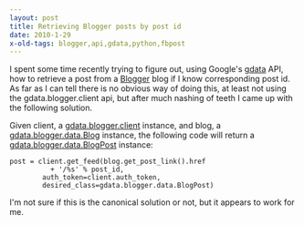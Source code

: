 ```yaml
---
layout: post
title: Retrieving Blogger posts by post id
date: 2010-1-29
x-old-tags: blogger,api,gdata,python,fbpost
---
```


I spent some time recently trying to figure out, using Google's [gdata][1] API, how to retrieve a post from a [Blogger][2] blog if I know corresponding post id. As far as I can tell there is no obvious way of doing this, at least not using the gdata.blogger.client api, but after much nashing of teeth I came up with the following solution.

Given client, a [gdata.blogger.client][3] instance, and blog, a [gdata.blogger.data.Blog][4] instance, the following code will return a [gdata.blogger.data.BlogPost][4] instance:
    
    
    post = client.get_feed(blog.get_post_link().href
              + '/%s' % post_id,
            auth_token=client.auth_token,
            desired_class=gdata.blogger.data.BlogPost)
    

I'm not sure if this is the canonical solution or not, but it appears to work for me.

[1]: http://code.google.com/apis/gdata/docs/2.0/basics.html
[2]: http://www.blogger.com/
[3]: http://gdata-python-client.googlecode.com/svn/trunk/pydocs/gdata.blogger.client.html
[4]: http://gdata-python-client.googlecode.com/svn/trunk/pydocs/gdata.blogger.data.html

